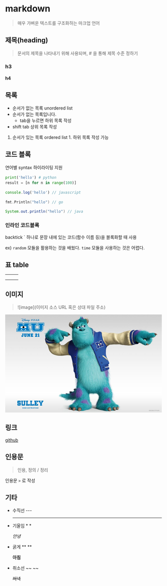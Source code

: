 # markdown

> 매우 가벼운 텍스트를 구조화하는 마크업 언어

## 제목(heading)

> 문서의 제목을 나타내기 위해 사용되며, # 을 통해 제목 수준 정하기

### h3

#### h4

## 목록

- 순서가 없는 목록 unordered list
- 순서가 없는 목록입니다.
  - tab을 누르면 하위 목록 작성
- shift tab 상위 목록 작성

1.  순서가 있는 목록 ordered list
      	1. 하위 목록 작성 가능

## 코드 블록

연어별 syntax 하이라이팅 지원

```python
print('hello') # python
result = [n for n in range(100)]
```

```javascript
console.log('hello') // javascript
```

```go
fmt.Println("hello") // go
```

```java
System.out.println("hello") // java
```

### 인라인 코드블록

backtick ` 하나로 문장 내에 있는 코드(함수 이름 등)을 블록화할 때 사용

ex) `random` 모듈을 활용하는 것을 배웠다. `time` 모듈을 사용하는 것은 어렵다.



## 표 table

|      |      |      |
| ---- | ---- | ---- |
|      |      |      |
|      |      |      |
|      |      |      |

## 이미지

> ![image](이미지 소스 URL 혹은 상대 파일 주소)

![](./sullivan.png)

## 링크

[github](https://github.com/)

## 인용문

> 인용, 정의 / 정리

인용문 `>` 로 작성

## 기타

- 수직선 ---

  ---

- 기울임 * *

  *안녕*

- 굵게 ** **

  **아침**

- 취소선 ~~ ~~

  ~~저녁~~

  
